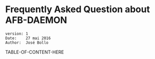 Frequently Asked Question about AFB-DAEMON
==========================================
    version: 1
    Date:    27 mai 2016
    Author:  José Bollo

TABLE-OF-CONTENT-HERE


